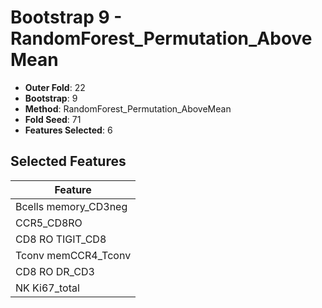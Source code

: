# Bootstrap 9 - RandomForest_Permutation_AboveMean

- **Outer Fold**: 22
- **Bootstrap**: 9
- **Method**: RandomForest_Permutation_AboveMean
- **Fold Seed**: 71
- **Features Selected**: 6

## Selected Features

| Feature |
|---------|
| Bcells memory_CD3neg |
| CCR5_CD8RO |
| CD8 RO TIGIT_CD8 |
| Tconv memCCR4_Tconv |
| CD8 RO DR_CD3 |
| NK Ki67_total |

